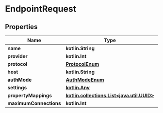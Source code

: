 
# EndpointRequest

## Properties
Name | Type | Description | Notes
------------ | ------------- | ------------- | -------------
**name** | **kotlin.String** |  | 
**provider** | **kotlin.Int** |  | 
**protocol** | [**ProtocolEnum**](ProtocolEnum.md) |  | 
**host** | **kotlin.String** |  | 
**authMode** | [**AuthModeEnum**](AuthModeEnum.md) |  | 
**settings** | [**kotlin.Any**](.md) |  |  [optional]
**propertyMappings** | [**kotlin.collections.List&lt;java.util.UUID&gt;**](java.util.UUID.md) |  |  [optional]
**maximumConnections** | **kotlin.Int** |  |  [optional]



